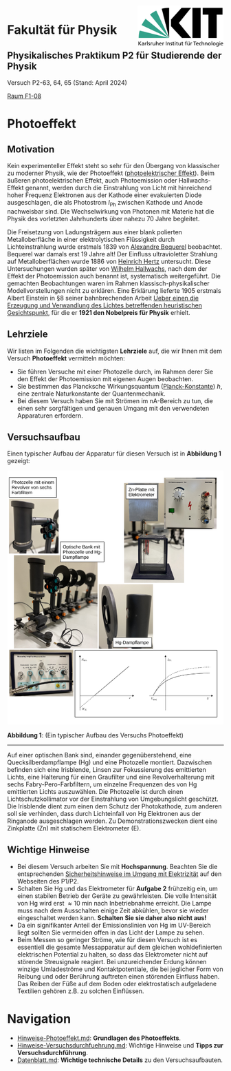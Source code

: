 <img src="../figures/Logo_KIT.svg" width="200" style="float:right;" />

# Fakultät für Physik

## Physikalisches Praktikum P2 für Studierende der Physik

Versuch P2-63, 64, 65 (Stand: April 2024)

[Raum F1-08](https://labs.physik.kit.edu/img/Praktikum/Lageplan_P2.png)



# Photoeffekt

## Motivation

Kein experimenteller Effekt steht so sehr für den Übergang von klassischer zu moderner Physik, wie der Photoeffekt ([photoelektrischer Effekt](https://de.wikipedia.org/wiki/Photoelektrischer_Effekt)). Beim äußeren photoelektrischen Effekt, auch Photoemission oder Hallwachs-Effekt genannt, werden durch die Einstrahlung von Licht mit hinreichend hoher Frequenz Elektronen aus der Kathode einer evakuierten Diode ausgeschlagen, die als Photostrom $I_{\mathrm{Ph}}$ zwischen Kathode und Anode nachweisbar sind. Die Wechselwirkung von Photonen mit Materie hat die Physik des vorletzten Jahrhunderts über nahezu 70 Jahre begleitet.   

Die Freisetzung von Ladungsträgern aus einer blank polierten Metalloberfläche in einer elektrolytischen Flüssigkeit durch Lichteinstrahlung wurde erstmals 1839 von [Alexandre Bequerel](https://de.wikipedia.org/wiki/Alexandre_Edmond_Becquerel) beobachtet. Bequerel war damals erst 19 Jahre alt! Der Einfluss ultravioletter Strahlung auf Metalloberflächen wurde 1886 von [Heinrich Hertz](https://de.wikipedia.org/wiki/Heinrich_Hertz) untersucht. Diese Untersuchungen wurden später von [Wilhelm Hallwachs](https://de.wikipedia.org/wiki/Wilhelm_Hallwachs_(Physiker)), nach dem der Effekt der Photoemission auch benannt ist, systematisch weitergeführt. Die gemachten Beobachtungen waren im Rahmen klassisch-physikalischer Modellvorstellungen nicht zu erklären. Eine Erklärung lieferte 1905 erstmals Albert Einstein in §8 seiner bahnbrechenden Arbeit [Ueber einen die Erzeugung und Verwandlung des Lichtes betreffenden heuristischen Gesichtspunkt](http://myweb.rz.uni-augsburg.de/~eckern/adp/history/einstein-papers/1905_17_132-148.pdf), für die er **1921 den Nobelpreis für Physik** erhielt.

## Lehrziele

Wir listen im Folgenden die wichtigsten **Lehrziele** auf, die wir Ihnen mit dem Versuch **Photoeffekt** vermitteln möchten: 

- Sie führen Versuche mit einer Photozelle durch, im Rahmen derer Sie den Effekt der Photoemission mit eigenen Augen beobachten.
- Sie bestimmen das Plancksche Wirkungsquantum ([Planck-Konstante](https://de.wikipedia.org/wiki/Planck-Konstante)) $h$, eine zentrale Naturkonstante der Quantenmechanik.
- Bei diesem Versuch haben Sie mit Strömen im $\mathrm{nA}$-Bereich zu tun, die einen sehr sorgfältigen und genauen Umgang mit den verwendeten Apparaturen erfordern. 

## Versuchsaufbau

Einen typischer Aufbau der Apparatur für diesen Versuch ist in **Abbildung 1** gezeigt:

<img src="./figures/Photoeffekt.png" width="1000" style="zoom:100%;" />

**Abbildung 1**: (Ein typischer Aufbau des Versuchs Photoeffekt)

---

Auf einer optischen Bank sind, einander gegenüberstehend, eine Quecksilberdampflampe (Hg) und eine Photozelle montiert. Dazwischen befinden sich eine Irisblende, Linsen zur Fokussierung des emittierten Lichts, eine Halterung für einen Graufilter und eine Revolverhalterung mit sechs Fabry-Pero-Farbfiltern, um einzelne Frequenzen des von Hg emittierten Lichts auszuwählen. Die Photozelle ist durch einen Lichtschutzkollimator vor der Einstrahlung von Umgebungslicht geschützt. Die Irisblende dient zum einen dem Schutz der Photokathode, zum anderen soll sie verhinden, dass durch Lichteinfall von Hg Elektronen aus der Ringanode ausgeschlagen werden. Zu Demonstrationszwecken dient eine Zinkplatte (Zn) mit statischem Elektrometer (E). 

## Wichtige Hinweise

- Bei diesem Versuch arbeiten Sie mit **Hochspannung**. Beachten Sie die entsprechenden [Sicherheitshinweise im Umgang mit Elektrizität](https://labs.physik.kit.edu/163.php?tab=%5B311%5D#tabpanel-311) auf den Webseiten des P1/P2.
- Schalten Sie Hg und das Elektrometer für **Aufgabe 2** frühzeitig ein, um einen stabilen Betrieb der Geräte zu gewährleisten. Die volle Intensität von Hg wird erst ${\approx}10\ \mathrm{min}$ nach Inbetriebnahme erreicht. Die Lampe muss nach dem Ausschalten einige Zeit abkühlen, bevor sie wieder eingeschaltet werden kann. **Schalten Sie sie daher also nicht aus!**
- Da ein signifikanter Anteil der Emissionslinien von Hg im UV-Bereich liegt sollten Sie vermeiden offen in das Licht der Lampe zu sehen. 
- Beim Messen so geringer Ströme, wie für diesen Versuch ist es essentiell die gesamte Messapparatur auf dem gleichen wohldefinierten elektrischen Potential zu halten, so dass das Elektrometer nicht auf störende Streusignale reagiert. Bei unzureichender Erdung können winzige Umladeströme und Kontaktpotentiale, die bei jeglicher Form von Reibung und oder Berührung auftreten einen störenden Einfluss haben. Das Reiben der Füße auf dem Boden oder elektrostatisch aufgeladene Textilien gehören z.B. zu solchen Einflüssen.

# Navigation

- [Hinweise-Photoeffekt.md](https://gitlab.kit.edu/kit/etp-lehre/p2-praktikum/students/-/blob/main/Photoeffekt/doc/Hinweise-Photoeffekt.md): **Grundlagen des Photoeffekts**.
- [Hinweise-Versuchsdurchfuehrung.md](https://gitlab.kit.edu/kit/etp-lehre/p2-praktikum/students/-/blob/main/Photoeffekt/doc/Hinweise-Versuchsdurchfuehrung.md): Wichtige Hinweise und **Tipps zur Versuchsdurchführung**.
- [Datenblatt.md](https://gitlab.kit.edu/kit/etp-lehre/p2-praktikum/students/-/blob/main/Photoeffekt/Datenblatt.md): **Wichtige technische Details** zu den Versuchsaufbauten.
